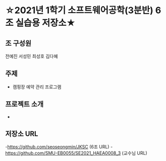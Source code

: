 # ☆2021년 1학기 소프트웨어공학(3분반) 6조 실습용 저장소★

## 조 구성원

전예진 서성민 최성호 김다혜


## 주제

- 캠핑장 예약 관리 프로그램

## 프로젝트 소개
-

## 저장소 URL
-https://github.com/seoseongmin/JKSC (6조 URL)
-https://github.com/SMU-EB0055/SE2021_HAEA0008_3 (교수님 URL)
